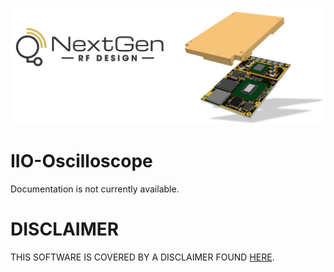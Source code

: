 ![logo](../BytePipe_Logo.png)

# IIO-Oscilloscope

Documentation is not currently available.

# DISCLAIMER

THIS SOFTWARE IS COVERED BY A DISCLAIMER FOUND [HERE](../../DISCLAIMER.md).
